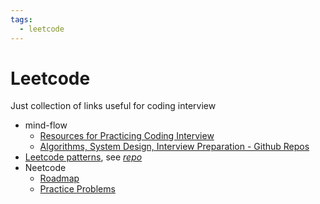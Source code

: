 ```yaml
---
tags:
  - leetcode
---
```


# Leetcode

Just collection of links useful for coding interview

- mind-flow
  - [Resources for Practicing Coding Interview](../../blog/2018/2018-12-28-tech-interview-coding-prep-res.md)
  - [Algorithms, System Design, Interview Preparation - Github Repos](../../blog/2019/2019-01-17-algorithms-system-design-interview-preparation.md)
- [Leetcode patterns](https://seanprashad.com/leetcode-patterns/), see [*repo*](https://github.com/seanprashad/leetcode-patterns)
- Neetcode
  - [Roadmap](https://neetcode.io/roadmap)
  - [Practice Problems](https://neetcode.io/practice)
